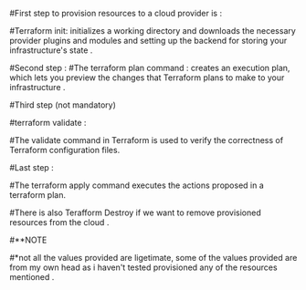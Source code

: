 
#First step to provision resources to a cloud provider is :

#Terraform init: initializes a working directory and downloads the necessary provider plugins and modules and setting up the backend for storing your infrastructure's state .

#Second step :
#The terraform plan command : creates an execution plan, which lets you preview the changes that Terraform plans to make to your infrastructure .

#Third step (not mandatory)

#terraform validate :

#The validate command in Terraform is used to verify the correctness of Terraform configuration files.

#Last step :

#The terraform apply command executes the actions proposed in a terraform plan.

#There is also Terafform Destroy if we want to remove provisioned resources from the cloud .

#**NOTE 

#*not all the values provided are ligetimate, some of the values provided are from my own head as i haven't tested provisioned any of the resources mentioned .
